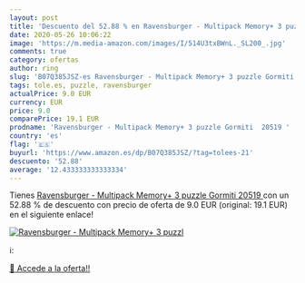 ```yaml
---
layout: post
title: 'Descuento del 52.88 % en Ravensburger - Multipack Memory+ 3 puzzl'
date: 2020-05-26 10:06:22
image: 'https://m.media-amazon.com/images/I/514U3txBWnL._SL200_.jpg'
comments: true
category: ofertas
author: ring
slug: 'B07Q385JSZ-es Ravensburger - Multipack Memory+ 3 puzzle Gormiti 20519'
tags: tole.es, puzzle, ravensburger
actualPrice: 9.0 EUR
currency: EUR
price: 9.0
comparePrice: 19.1 EUR
prodname: 'Ravensburger - Multipack Memory+ 3 puzzle Gormiti  20519 '
country: 'es'
flag: '🇪🇸'
buyurl: 'https://www.amazon.es/dp/B07Q385JSZ/?tag=tolees-21'
descuento: '52.88'
average: '12.433333333333334'
---
```


Tienes [Ravensburger - Multipack Memory+ 3 puzzle Gormiti  20519 ](https://www.amazon.es/dp/B07Q385JSZ/?tag=tolees-21) con un 52.88 % de descuento con precio de oferta de 9.0 EUR (original: 19.1 EUR) en el siguiente enlace!

[![Ravensburger - Multipack Memory+ 3 puzzl](https://m.media-amazon.com/images/I/514U3txBWnL._SL200_.jpg)](https://www.amazon.es/dp/B07Q385JSZ/?tag=tolees-21)

ℹ️:


[🛒 Accede a la oferta!!](https://www.amazon.es/dp/B07Q385JSZ/?tag=tolees-21)
